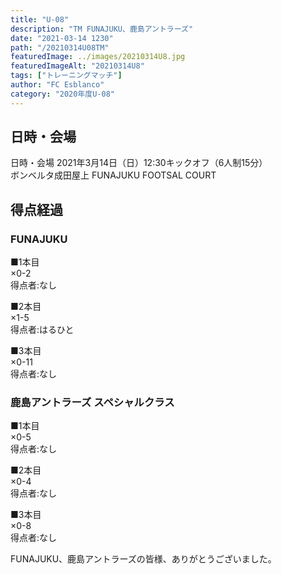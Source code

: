 ```yaml
---
title: "U-08"
description: "TM FUNAJUKU、鹿島アントラーズ"
date: "2021-03-14 1230"
path: "/20210314U08TM"
featuredImage: ../images/20210314U8.jpg
featuredImageAlt: "20210314U8"
tags: ["トレーニングマッチ"]
author: "FC Esblanco"
category: "2020年度U-08"
---
```


## 日時・会場

日時・会場
2021年3月14日（日）12:30キックオフ（6人制15分）<br>
ボンベルタ成田屋上 FUNAJUKU FOOTSAL COURT

## 得点経過

### FUNAJUKU

■1本目<br>
×0-2<br>
得点者:なし

■2本目<br>
×1-5<br>
得点者:はるひと

■3本目<br>
×0-11<br>
得点者:なし


### 鹿島アントラーズ スペシャルクラス

■1本目<br>
×0-5<br>
得点者:なし

■2本目<br>
×0-4<br>
得点者:なし

■3本目<br>
×0-8<br>
得点者:なし

FUNAJUKU、鹿島アントラーズの皆様、ありがとうございました。
